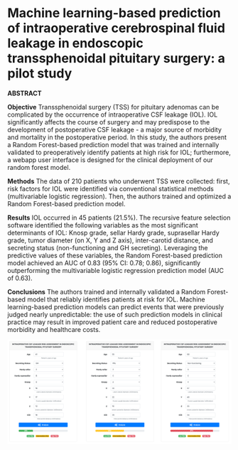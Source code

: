 # Machine learning-based prediction of intraoperative cerebrospinal fluid leakage in endoscopic transsphenoidal pituitary surgery: a pilot study

**ABSTRACT**

**Objective**
Transsphenoidal surgery (TSS) for pituitary adenomas can be complicated by the occurrence of intraoperative CSF leakage (IOL). IOL significantly affects the course of surgery and may predispose to the development of postoperative CSF leakage - a major source of morbidity and mortality in the postoperative period. In this study, the authors present a Random Forest-based prediction model that was trained and internally validated to preoperatively identify patients at high risk for IOL; furthermore, a webapp user interface is designed for the clinical deployment of our random forest model.

**Methods**
The data of 210 patients who underwent TSS were collected: first, risk factors for IOL were identified via conventional statistical methods (multivariable logistic regression). Then, the authors trained and optimized a Random Forest-based prediction model.

**Results**
IOL occurred in 45 patients (21.5%). The recursive feature selection software identified the following variables as the most significant determinants of IOL: Knosp grade, sellar Hardy grade, suprasellar Hardy grade, tumor diameter (on X, Y and Z axis), inter-carotid distance, and secreting status (non-functioning and GH secreting). Leveraging the predictive values of these variables, the Random Forest-based prediction model achieved an AUC of 0.83 (95% CI: 0.78; 0.86), significantly outperforming the multivariable logistic regression prediction model (AUC of 0.63).

**Conclusions**
The authors trained and internally validated a Random Forest-based model that reliably identifies patients at risk for IOL. Machine learning-based prediction models can predict events that were previously judged nearly unpredictable: the use of such prediction models in clinical practice may result in improved patient care and reduced postoperative morbidity and healthcare costs.

<p align="center">
  <img width="700" src="https://github.com/valerio-mc/ML-fistola-pituitary/blob/main/Fig3.jpg">
</p>
